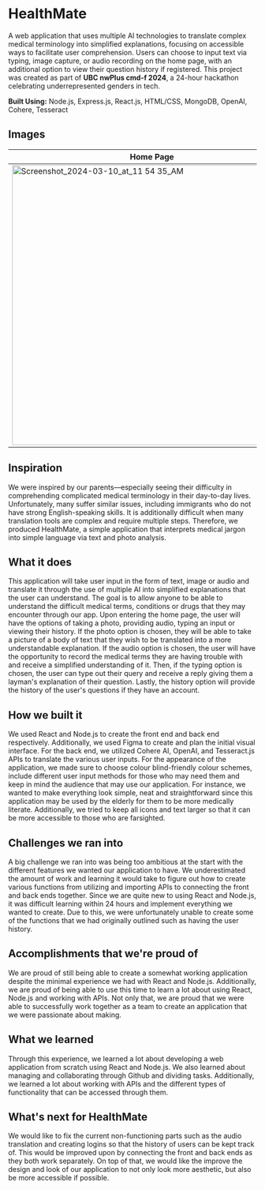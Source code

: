 # HealthMate
A web application that uses multiple AI technologies to translate complex medical terminology into simplified explanations, focusing on accessible ways to facilitate user comprehension. Users can choose to input text via typing, image capture, or audio recording on the home page, with an additional option to view their question history if registered. This project was created as part of **UBC nwPlus cmd-f 2024**, a 24-hour hackathon celebrating underrepresented genders in tech. 

**Built Using:** Node.js, Express.js, React.js, HTML/CSS, MongoDB, OpenAI, Cohere, Tesseract
## Images

| Home Page  | Search Page | Camera Page |
| ---------- | ----------- | ----------- |
|<img width="567" alt="Screenshot_2024-03-10_at_11 54 35_AM" src="https://github.com/ashwu11/HealthMate/assets/134242218/64bde3e3-a40e-4135-b75a-aeb7d8e92c83">|<img width="567" alt="Screenshot_2024-03-10_at_11 55 26_AM" src="https://github.com/ashwu11/HealthMate/assets/134242218/e476f36c-d47a-4000-bd3e-87ee64ad7c26">|<img width="567" alt="Screenshot_2024-03-10_at_12 01 23_PM" src="https://github.com/ashwu11/HealthMate/assets/134242218/72d586a1-5faa-473b-9253-2476912c28f1">|




## Inspiration

We were inspired by our parents—especially seeing their difficulty in comprehending complicated medical terminology in their day-to-day lives. Unfortunately, many suffer similar issues, including immigrants who do not have strong English-speaking skills. It is additionally difficult when many translation tools are complex and require multiple steps. Therefore, we produced HealthMate, a simple application that interprets medical jargon into simple language via text and photo analysis.

## What it does

This application will take user input in the form of text, image or audio and translate it through the use of multiple AI into simplified explanations that the user can understand. The goal is to allow anyone to be able to understand the difficult medical terms, conditions or drugs that they may encounter through our app. Upon entering the home page, the user will have the options of taking a photo, providing audio, typing an input or viewing their history. If the photo option is chosen, they will be able to take a picture of a body of text that they wish to be translated into a more understandable explanation. If the audio option is chosen, the user will have the opportunity to record the medical terms they are having trouble with and receive a simplified understanding of it. Then, if the typing option is chosen, the user can type out their query and receive a reply giving them a layman's explanation of their question. Lastly, the history option will provide the history of the user's questions if they have an account.

## How we built it

We used React and Node.js to create the front end and back end respectively. Additionally, we used Figma to create and plan the initial visual interface. For the back end, we utilized Cohere AI, OpenAI, and Tesseract.js APIs to translate the various user inputs. For the appearance of the application, we made sure to choose colour blind-friendly colour schemes, include different user input methods for those who may need them and keep in mind the audience that may use our application. For instance, we wanted to make everything look simple, neat and straightforward since this application may be used by the elderly for them to be more medically literate. Additionally, we tried to keep all icons and text larger so that it can be more accessible to those who are farsighted.

## Challenges we ran into

A big challenge we ran into was being too ambitious at the start with the different features we wanted our application to have. We underestimated the amount of work and learning it would take to figure out how to create various functions from utilizing and importing APIs to connecting the front and back ends together. Since we are quite new to using React and Node.js, it was difficult learning within 24 hours and implement everything we wanted to create. Due to this, we were unfortunately unable to create some of the functions that we had originally outlined such as having the user history.

## Accomplishments that we're proud of

We are proud of still being able to create a somewhat working application despite the minimal experience we had with React and Node.js. Additionally, we are proud of being able to use this time to learn a lot about using React, Node.js and working with APIs. Not only that, we are proud that we were able to successfully work together as a team to create an application that we were passionate about making.

## What we learned

Through this experience, we learned a lot about developing a web application from scratch using React and Node.js. We also learned about managing and collaborating through Github and dividing tasks. Additionally, we learned a lot about working with APIs and the different types of functionality that can be accessed through them.

## What's next for HealthMate

We would like to fix the current non-functioning parts such as the audio translation and creating logins so that the history of users can be kept track of. This would be improved upon by connecting the front and back ends as they both work separately. On top of that, we would like the improve the design and look of our application to not only look more aesthetic, but also be more accessible if possible.
